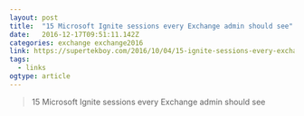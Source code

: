 ```yaml
---
layout: post 
title:  "15 Microsoft Ignite sessions every Exchange admin should see" 
date:   2016-12-17T09:51:11.142Z 
categories: exchange exchange2016
link: https://supertekboy.com/2016/10/04/15-ignite-sessions-every-exchange-admin-should-see/ 
tags:
  - links
ogtype: article 
---
```


> 15 Microsoft Ignite sessions every Exchange admin should see